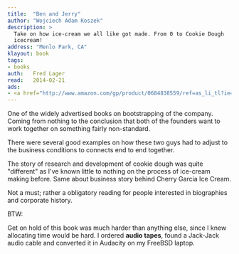 ```yaml
---
title:	"Ben and Jerry"
author: "Wojciech Adam Koszek"
description: >
  Take on how ice-cream we all like got made. From 0 to Cookie Dough
  icecream!
address: "Menlo Park, CA"
klayout: book
tags:
- books
auth:	Fred Lager
read:	2014-02-21
ads:
- <a href="http://www.amazon.com/gp/product/0684838559/ref=as_li_tl?ie=UTF8&camp=1789&creative=390957&creativeASIN=0684838559&linkCode=as2&tag=wkoszek08-20&linkId=6HNPVYEEU3TTVBSX"><img border="0" src="http://ws-na.amazon-adsystem.com/widgets/q?_encoding=UTF8&ASIN=0684838559&Format=_SL160_&ID=AsinImage&MarketPlace=US&ServiceVersion=20070822&WS=1&tag=wkoszek08-20" ></a><img src="http://ir-na.amazon-adsystem.com/e/ir?t=wkoszek08-20&l=as2&o=1&a=0684838559" width="1" height="1" border="0" alt="" style="border:none !important; margin:0px !important;" />
---
```


One of the widely advertised books on bootstrapping of the company. Coming
from nothing to the conclusion that both of the founders want to work
together on something fairly non-standard.

There were several good examples on how these two guys had to adjust to the
business conditions to connects end to end together.

The story of research and development of cookie dough was quite "different"
as I've known little to nothing on the process of ice-cream making before.
Same about business story behind Cherry Garcia Ice Cream.

Not a must; rather a obligatory reading for people interested in biographies
and corporate history.

BTW:

Get on hold of this book was much harder than anything else, since I knew
allocating time would be hard. I ordered **audio tapes**, found a Jack-Jack
audio cable and converted it in Audacity on my FreeBSD laptop.
